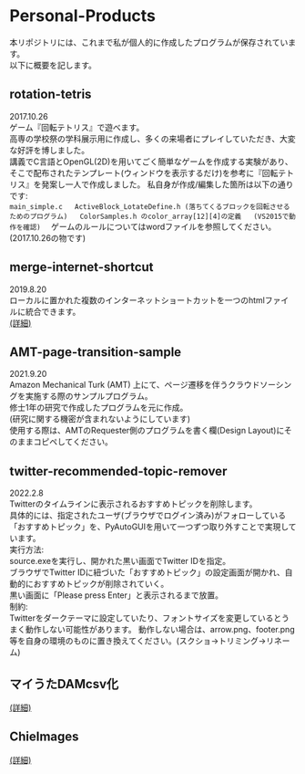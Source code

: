 # Personal-Products

本リポジトリには、これまで私が個人的に作成したプログラムが保存されています。  
以下に概要を記します。  

## rotation-tetris
2017.10.26  
ゲーム『回転テトリス』で遊べます。  
高専の学校祭の学科展示用に作成し、多くの来場者にプレイしていただき、大変な好評を博しました。  
	講義でC言語とOpenGL(2D)を用いてごく簡単なゲームを作成する実験があり、そこで配布されたテンプレート(ウィンドウを表示するだけ)を参考に『回転テトリス』を発案し一人で作成しました。 
	私自身が作成/編集した箇所は以下の通りです:  
	```
		main_simple.c  
		ActiveBlock_LotateDefine.h (落ちてくるブロックを回転させるためのプログラム)  
		ColorSamples.h のcolor_array[12][4]の定義  
		(VS2015で動作を確認)  
	```
ゲームのルールについてはwordファイルを参照してください。  
	(2017.10.26の物です)  

## merge-internet-shortcut  
2019.8.20  
ローカルに置かれた複数のインターネットショートカットを一つのhtmlファイルに統合できます。  
[(詳細)](https://github.com/apln-n/Personal-Products/tree/main/merge-internet-shortcut)


## AMT-page-transition-sample
2021.9.20  
Amazon Mechanical Turk (AMT)  上にて、ページ遷移を伴うクラウドソーシングを実施する際のサンプルプログラム。  
	修士1年の研究で作成したプログラムを元に作成。  
	(研究に関する機密が含まれないようにしています)  
使用する際は、AMTのRequester側のプログラムを書く欄(Design Layout)にそのままコピペしてください。  


## twitter-recommended-topic-remover
2022.2.8  
Twitterのタイムラインに表示されるおすすめトピックを削除します。  
	具体的には、指定されたユーザ(ブラウザでログイン済み)がフォローしている「おすすめトピック」を、PyAutoGUIを用いて一つずつ取り外すことで実現しています。  
実行方法:  
	source.exeを実行し、開かれた黒い画面でTwitter IDを指定。  
	ブラウザでTwitter IDに紐づいた「おすすめトピック」の設定画面が開かれ、自動的におすすめトピックが削除されていく。  
	黒い画面に「Please press Enter」と表示されるまで放置。  
制約:  
	Twitterをダークテーマに設定していたり、フォントサイズを変更しているとうまく動作しない可能性があります。
	動作しない場合は、arrow.png、footer.png等を自身の環境のものに置き換えてください。(スクショ→トリミング→リネーム)  

## マイうたDAMcsv化
[(詳細)](https://github.com/apln-n/Personal-Products/tree/main/%E3%83%9E%E3%82%A4%E3%81%86%E3%81%9FDAMcsv%E5%8C%96)

## ChieImages
[(詳細)](https://github.com/apln-n/Personal-Products/tree/main/ChieImages)